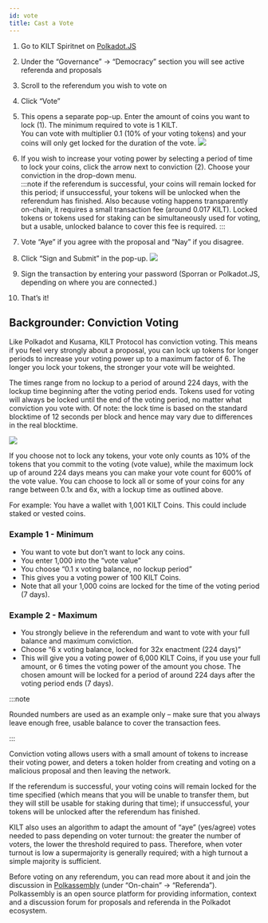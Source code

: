 ```yaml
---
id: vote
title: Cast a Vote
---
```


1. Go to KILT Spiritnet on [Polkadot.JS](https://polkadot.js.org/apps/?rpc=wss%3A%2F%2Fspiritnet.api.onfinality.io%2Fpublic-ws#/democracy)

2. Under the “Governance” → “Democracy” section you will see active referenda and proposals

3. Scroll to the referendum you wish to vote on

4. Click “Vote”

5. This opens a separate pop-up.
   Enter the amount of coins you want to lock (1).
   The minimum required to vote is 1 KILT. <br />
   You can vote with multiplier 0.1 (10% of your voting tokens) and your coins will only get locked for the duration of the vote.
   ![](/img/chain/cast-vote.png)

6. If you wish to increase your voting power by selecting a period of time to lock your coins, click the arrow next to conviction (2).
   Choose your conviction in the drop-down menu.<br />
   :::note
   if the referendum is successful, your coins will remain locked for this period; if unsuccessful, your tokens will be unlocked when the referendum has finished.
   Also because voting happens transparently on-chain, it requires a small transaction fee (around 0.017 KILT).
   Locked tokens or tokens used for staking can be simultaneously used for voting, but a usable, unlocked balance to cover this fee is required.
   :::

7. Vote “Aye” if you agree with the proposal and “Nay” if you disagree.

8. Click “Sign and Submit” in the pop-up.
   ![](/img/chain/vote-sign-sporran.png)

9. Sign the transaction by entering your password (Sporran or Polkadot.JS, depending on where you are connected.)
10. That’s it!

## Backgrounder: Conviction Voting

Like Polkadot and Kusama, KILT Protocol has conviction voting.
This means if you feel very strongly about a proposal, you can lock up tokens for longer periods to increase your voting power up to a maximum factor of 6.
The longer you lock your tokens, the stronger your vote will be weighted.

The times range from no lockup to a period of around 224 days, with the lockup time beginning after the voting period ends.
Tokens used for voting will always be locked until the end of the voting period, no matter what conviction you vote with.
Of note: the lock time is based on the standard blocktime of 12 seconds per block and hence may vary due to differences in the real blocktime.

![](/img/chain/vote-conviction.png)

If you choose not to lock any tokens, your vote only counts as 10% of the tokens that you commit to the voting (vote value), while the maximum lock up of around 224 days means you can make your vote count for 600% of the vote value.
You can choose to lock all or some of your coins for any range between 0.1x and 6x, with a lockup time as outlined above.

For example: You have a wallet with 1,001 KILT Coins.
This could include staked or vested coins.

### Example 1 - Minimum

* You want to vote but don’t want to lock any coins.
* You enter 1,000 into the “vote value”
* You choose “0.1 x voting balance, no lockup period”
* This gives you a voting power of 100 KILT Coins.
* Note that all your 1,000 coins are locked for the time of the voting period (7 days).

### Example 2 - Maximum

* You strongly believe in the referendum and want to vote with your full balance and maximum conviction.
* Choose “6 x voting balance, locked for 32x enactment (224 days)”
* This will give you a voting power of 6,000 KILT Coins, if you use your full amount, or 6 times the voting power of the amount you chose.
  The chosen amount will be locked for a period of around 224 days after the voting period ends (7 days).

:::note

Rounded numbers are used as an example only – make sure that you always leave enough free, usable balance to cover the transaction fees.

:::

Conviction voting allows users with a small amount of tokens to increase their voting power, and deters a token holder from creating and voting on a malicious proposal and then leaving the network.

If the referendum is successful, your voting coins will remain locked for the time specified (which means that you will be unable to transfer them, but they will still be usable for staking during that time); if unsuccessful, your tokens will be unlocked after the referendum has finished.

KILT also uses an algorithm to adapt the amount of “aye” (yes/agree) votes needed to pass depending on voter turnout: the greater the number of voters, the lower the threshold required to pass.
Therefore, when voter turnout is low a supermajority is generally required; with a high turnout a simple majority is sufficient.

Before voting on any referendum, you can read more about it and join the discussion in [Polkassembly](https://kilt.polkassembly.network/referenda) (under “On-chain” → “Referenda”).
Polkassembly is an open source platform for providing information, context and a discussion forum for proposals and referenda in the Polkadot ecosystem.

